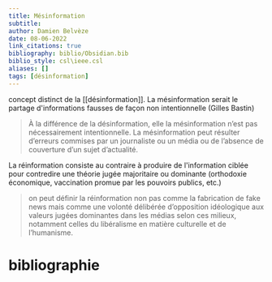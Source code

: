 ```yaml
---
title: Mésinformation
subtitle:
author: Damien Belvèze
date: 08-06-2022
link_citations: true
bibliography: biblio/Obsidian.bib
biblio_style: csl\ieee.csl
aliases: []
tags: [désinformation]
---
```


concept distinct de la [[désinformation]]. La mésinformation serait le partage d'informations fausses de façon non intentionnelle (Gilles Bastin)

> À la différence de la désinformation, elle la mésinformation n’est pas nécessairement intentionnelle. La mésinformation peut résulter d’erreurs commises par un journaliste ou un média ou de l’absence de couverture d’un sujet d’actualité.

La réinformation consiste au contraire à produire de l'information ciblée pour contredire une théorie jugée majoritaire ou dominante (orthodoxie économique, vaccination promue par les pouvoirs publics, etc.)

> on peut définir la réinformation non pas comme la fabrication de fake news mais comme une volonté délibérée d’opposition idéologique aux valeurs jugées dominantes dans les médias selon ces milieux, notamment celles du libéralisme en matière culturelle et de l’humanisme.



# bibliographie

